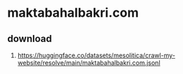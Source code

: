 # maktabahalbakri.com

## download

1. https://huggingface.co/datasets/mesolitica/crawl-my-website/resolve/main/maktabahalbakri.com.jsonl